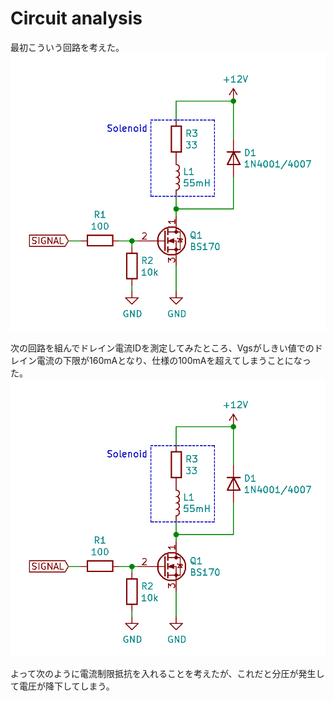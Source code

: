 # Circuit analysis

最初こういう回路を考えた。
![](misc/1.png)

次の回路を組んでドレイン電流IDを測定してみたところ、Vgsがしきい値でのドレイン電流の下限が160mAとなり、仕様の100mAを超えてしまうことになった。
![](misc/1.png)

よって次のように電流制限抵抗を入れることを考えたが、これだと分圧が発生して電圧が降下してしまう。






